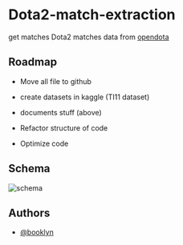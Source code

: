 # Dota2-match-extraction

get matches Dota2 matches data from [opendota](https://www.opendota.com/)


## Roadmap

- Move all file to github

- create datasets in kaggle (TI11 dataset)

- documents stuff (above)

- Refactor structure of code

- Optimize code

## Schema
![schema](assets/data-ER.png)

## Authors

- [@booklyn](https://github.com/ta-brook)
